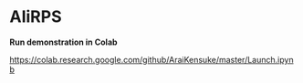 # AIiRPS

**Run demonstration in Colab**

https://colab.research.google.com/github/AraiKensuke/master/Launch.ipynb
